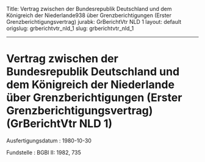 Title: Vertrag zwischen der Bundesrepublik Deutschland und dem Königreich der Niederlande938
  über Grenzberichtigungen (Erster Grenzberichtigungsvertrag)
jurabk: GrBerichtVtr NLD 1
layout: default
origslug: grberichtvtr_nld_1
slug: grberichtvtr_nld_1

---

# Vertrag zwischen der Bundesrepublik Deutschland und dem Königreich der Niederlande über Grenzberichtigungen (Erster Grenzberichtigungsvertrag) (GrBerichtVtr NLD 1)

Ausfertigungsdatum
:   1980-10-30

Fundstelle
:   BGBl II: 1982, 735

